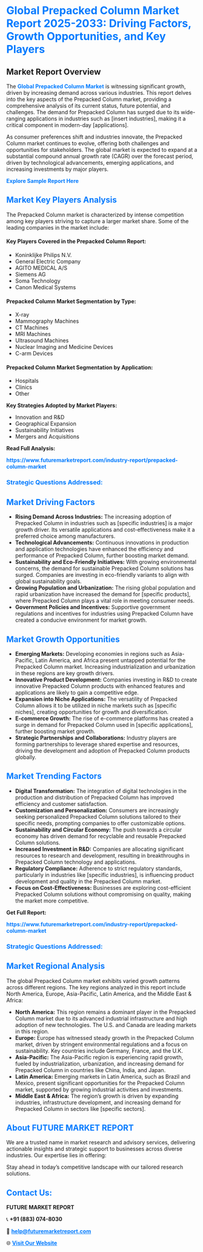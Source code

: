 <h1 style="color: #007BFF;">Global Prepacked Column Market Report 2025-2033: Driving Factors, Growth Opportunities, and Key Players</h1>

<section id="overview">
<h2>Market Report Overview</h2>
<p>The <a href="https://www.futuremarketreport.com/industry-report/prepacked-column-market" style="color: #007BFF; text-decoration: none;"><strong>Global Prepacked Column Market</strong></a> is witnessing significant growth, driven by increasing demand across various industries. This report delves into the key aspects of the Prepacked Column market, providing a comprehensive analysis of its current status, future potential, and challenges. The demand for Prepacked Column has surged due to its wide-ranging applications in industries such as [insert industries], making it a critical component in modern-day [applications].</p>
<p>As consumer preferences shift and industries innovate, the Prepacked Column market continues to evolve, offering both challenges and opportunities for stakeholders. The global market is expected to expand at a substantial compound annual growth rate (CAGR) over the forecast period, driven by technological advancements, emerging applications, and increasing investments by major players.</p>
</section>

<section id="overview">
<p><a href="https://www.futuremarketreport.com/request-sample/reportId=35444" style="color: #007BFF; text-decoration: none;"><strong>Explore Sample Report Here</strong></a></p>
</section>

<section id="key-players">
<h2 style="color: #007BFF;">Market Key Players Analysis</h2>
<p>The Prepacked Column market is characterized by intense competition among key players striving to capture a larger market share. Some of the leading companies in the market include:</p>
<h4>Key Players Covered in the Prepacked Column Report:</h4>
<ul><li>Koninklijke Philips N.V.</li><li>General Electric Company</li><li>AGITO MEDICAL A/S</li><li>Siemens AG</li><li>Soma Technology</li><li>Canon Medical Systems</li></ul>
<h4>Prepacked Column Market Segmentation by Type:</h4>
<ul><li>X-ray</li><li>Mammography Machines</li><li>CT Machines</li><li>MRI Machines</li><li>Ultrasound Machines</li><li>Nuclear Imaging and Medicine Devices</li><li>C-arm Devices</li></ul>

<h4>Prepacked Column Market Segmentation by Application:</h4>
<ul><li>Hospitals</li><li>Clinics</li><li>Other</li></ul>
<p><strong>Key Strategies Adopted by Market Players:</strong></p>
<ul>
<li>Innovation and R&D</li>
<li>Geographical Expansion</li>
<li>Sustainability Initiatives</li>
<li>Mergers and Acquisitions</li>
</ul>
</section>

<section>
<p><strong>Read Full Analysis: </strong></p><a href="https://www.futuremarketreport.com/industry-report/prepacked-column-market" style="color: #007BFF; text-decoration: none;"><strong>https://www.futuremarketreport.com/industry-report/prepacked-column-market</strong></a>
<h3 style="color: #007BFF;">Strategic Questions Addressed:</h3>
</section>

<section id="driving-factors">
<h2 style="color: #007BFF;">Market Driving Factors</h2>
<ul>
<li><strong>Rising Demand Across Industries:</strong> The increasing adoption of Prepacked Column in industries such as [specific industries] is a major growth driver. Its versatile applications and cost-effectiveness make it a preferred choice among manufacturers.</li>
<li><strong>Technological Advancements:</strong> Continuous innovations in production and application technologies have enhanced the efficiency and performance of Prepacked Column, further boosting market demand.</li>
<li><strong>Sustainability and Eco-Friendly Initiatives:</strong> With growing environmental concerns, the demand for sustainable Prepacked Column solutions has surged. Companies are investing in eco-friendly variants to align with global sustainability goals.</li>
<li><strong>Growing Population and Urbanization:</strong> The rising global population and rapid urbanization have increased the demand for [specific products], where Prepacked Column plays a vital role in meeting consumer needs.</li>
<li><strong>Government Policies and Incentives:</strong> Supportive government regulations and incentives for industries using Prepacked Column have created a conducive environment for market growth.</li>
</ul>
</section>

<section id="growth-opportunities">
<h2 style="color: #007BFF;">Market Growth Opportunities</h2>
<ul>
<li><strong>Emerging Markets:</strong> Developing economies in regions such as Asia-Pacific, Latin America, and Africa present untapped potential for the Prepacked Column market. Increasing industrialization and urbanization in these regions are key growth drivers.</li>
<li><strong>Innovative Product Development:</strong> Companies investing in R&D to create innovative Prepacked Column products with enhanced features and applications are likely to gain a competitive edge.</li>
<li><strong>Expansion into Niche Applications:</strong> The versatility of Prepacked Column allows it to be utilized in niche markets such as [specific niches], creating opportunities for growth and diversification.</li>
<li><strong>E-commerce Growth:</strong> The rise of e-commerce platforms has created a surge in demand for Prepacked Column used in [specific applications], further boosting market growth.</li>
<li><strong>Strategic Partnerships and Collaborations:</strong> Industry players are forming partnerships to leverage shared expertise and resources, driving the development and adoption of Prepacked Column products globally.</li>
</ul>
</section>

<section id="trending-factors">
<h2 style="color: #007BFF;">Market Trending Factors</h2>
<ul>
<li><strong>Digital Transformation:</strong> The integration of digital technologies in the production and distribution of Prepacked Column has improved efficiency and customer satisfaction.</li>
<li><strong>Customization and Personalization:</strong> Consumers are increasingly seeking personalized Prepacked Column solutions tailored to their specific needs, prompting companies to offer customizable options.</li>
<li><strong>Sustainability and Circular Economy:</strong> The push towards a circular economy has driven demand for recyclable and reusable Prepacked Column solutions.</li>
<li><strong>Increased Investment in R&D:</strong> Companies are allocating significant resources to research and development, resulting in breakthroughs in Prepacked Column technology and applications.</li>
<li><strong>Regulatory Compliance:</strong> Adherence to strict regulatory standards, particularly in industries like [specific industries], is influencing product development and quality in the Prepacked Column market.</li>
<li><strong>Focus on Cost-Effectiveness:</strong> Businesses are exploring cost-efficient Prepacked Column solutions without compromising on quality, making the market more competitive.</li>
</ul>
</section>

<section>
<p><strong>Get Full Report: </strong></p><a href="https://www.futuremarketreport.com/industry-report/prepacked-column-market" style="color: #007BFF; text-decoration: none;"><strong>https://www.futuremarketreport.com/industry-report/prepacked-column-market</strong></a>
<h3 style="color: #007BFF;">Strategic Questions Addressed:</h3>
</section>


<section id="regional-analysis">
<h2 style="color: #007BFF;">Market Regional Analysis</h2>
<p>The global Prepacked Column market exhibits varied growth patterns across different regions. The key regions analyzed in this report include North America, Europe, Asia-Pacific, Latin America, and the Middle East & Africa:</p>
<ul>
<li><strong>North America:</strong> This region remains a dominant player in the Prepacked Column market due to its advanced industrial infrastructure and high adoption of new technologies. The U.S. and Canada are leading markets in this region.</li>
<li><strong>Europe:</strong> Europe has witnessed steady growth in the Prepacked Column market, driven by stringent environmental regulations and a focus on sustainability. Key countries include Germany, France, and the U.K.</li>
<li><strong>Asia-Pacific:</strong> The Asia-Pacific region is experiencing rapid growth, fueled by industrialization, urbanization, and increasing demand for Prepacked Column in countries like China, India, and Japan.</li>
<li><strong>Latin America:</strong> Emerging markets in Latin America, such as Brazil and Mexico, present significant opportunities for the Prepacked Column market, supported by growing industrial activities and investments.</li>
<li><strong>Middle East & Africa:</strong> The region’s growth is driven by expanding industries, infrastructure development, and increasing demand for Prepacked Column in sectors like [specific sectors].</li>
</ul>
</section>

<footer>
<h2 style="color: #007BFF;">About FUTURE MARKET REPORT</h2>
<p>We are a trusted name in market research and advisory services, delivering actionable insights and strategic support to businesses across diverse industries. Our expertise lies in offering:</p>

<p>Stay ahead in today’s competitive landscape with our tailored research solutions.</p>

<h2 style="color: #007BFF;">Contact Us:</h2>
<p><strong>FUTURE MARKET REPORT</strong></p>
<p>📞 <strong>+91 (883) 074-8030</strong></p>
<p>📧 <strong><a href="mailto:help@futuremarketreport.com" style="color: #007BFF;">help@futuremarketreport.com</a></strong></p>
<p>🌐 <strong><a href="https://www.futuremarketreport.com/" style="color: #007BFF;">Visit Our Website</a></strong></p>
</footer>